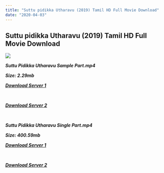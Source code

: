 ```yaml
---
title: "Suttu pidikka Utharavu (2019) Tamil HD Full Movie Download"
date: "2020-04-03"
---
```


## Suttu pidikka Utharavu (2019) Tamil HD Full Movie Download

[![](https://1.bp.blogspot.com/-jmtws0UjKs0/XQC5NWXj9rI/AAAAAAAAAHw/v6jbcVP1otk8gtgQ7PyV5tDxz-CHqdHfQCLcBGAs/s640/7c88c88d-730e-4ec7-9bf2-0039305067f7.jpeg)](https://1.bp.blogspot.com/-jmtws0UjKs0/XQC5NWXj9rI/AAAAAAAAAHw/v6jbcVP1otk8gtgQ7PyV5tDxz-CHqdHfQCLcBGAs/s1600/7c88c88d-730e-4ec7-9bf2-0039305067f7.jpeg)

**_Suttu Pidikka Utharavu Sample Part.mp4_**

**_Size: 2.29mb_**

**_[Download Server 1](http://b7.wetransfer.vip/files/Tamil{fd620c6e78cfff08ebfb4d2d3131a235617ba7e0206610644c5f25f325d4dc51}20Movies/Tamil{fd620c6e78cfff08ebfb4d2d3131a235617ba7e0206610644c5f25f325d4dc51}202019{fd620c6e78cfff08ebfb4d2d3131a235617ba7e0206610644c5f25f325d4dc51}20Movies/Suttu{fd620c6e78cfff08ebfb4d2d3131a235617ba7e0206610644c5f25f325d4dc51}20Pidikka{fd620c6e78cfff08ebfb4d2d3131a235617ba7e0206610644c5f25f325d4dc51}20Utharavu{fd620c6e78cfff08ebfb4d2d3131a235617ba7e0206610644c5f25f325d4dc51}20(2019)/Suttu{fd620c6e78cfff08ebfb4d2d3131a235617ba7e0206610644c5f25f325d4dc51}20Pidikka{fd620c6e78cfff08ebfb4d2d3131a235617ba7e0206610644c5f25f325d4dc51}20Utharavu{fd620c6e78cfff08ebfb4d2d3131a235617ba7e0206610644c5f25f325d4dc51}20(2019){fd620c6e78cfff08ebfb4d2d3131a235617ba7e0206610644c5f25f325d4dc51}20HDRip/Suttu{fd620c6e78cfff08ebfb4d2d3131a235617ba7e0206610644c5f25f325d4dc51}20Pidikka{fd620c6e78cfff08ebfb4d2d3131a235617ba7e0206610644c5f25f325d4dc51}20Utharavu{fd620c6e78cfff08ebfb4d2d3131a235617ba7e0206610644c5f25f325d4dc51}20(2019){fd620c6e78cfff08ebfb4d2d3131a235617ba7e0206610644c5f25f325d4dc51}20Sample{fd620c6e78cfff08ebfb4d2d3131a235617ba7e0206610644c5f25f325d4dc51}20(640x360).mp4)_**

**_[  
](http://b7.wetransfer.vip/files/Tamil{fd620c6e78cfff08ebfb4d2d3131a235617ba7e0206610644c5f25f325d4dc51}20Movies/Tamil{fd620c6e78cfff08ebfb4d2d3131a235617ba7e0206610644c5f25f325d4dc51}202019{fd620c6e78cfff08ebfb4d2d3131a235617ba7e0206610644c5f25f325d4dc51}20Movies/Suttu{fd620c6e78cfff08ebfb4d2d3131a235617ba7e0206610644c5f25f325d4dc51}20Pidikka{fd620c6e78cfff08ebfb4d2d3131a235617ba7e0206610644c5f25f325d4dc51}20Utharavu{fd620c6e78cfff08ebfb4d2d3131a235617ba7e0206610644c5f25f325d4dc51}20(2019)/Suttu{fd620c6e78cfff08ebfb4d2d3131a235617ba7e0206610644c5f25f325d4dc51}20Pidikka{fd620c6e78cfff08ebfb4d2d3131a235617ba7e0206610644c5f25f325d4dc51}20Utharavu{fd620c6e78cfff08ebfb4d2d3131a235617ba7e0206610644c5f25f325d4dc51}20(2019){fd620c6e78cfff08ebfb4d2d3131a235617ba7e0206610644c5f25f325d4dc51}20HDRip/Suttu{fd620c6e78cfff08ebfb4d2d3131a235617ba7e0206610644c5f25f325d4dc51}20Pidikka{fd620c6e78cfff08ebfb4d2d3131a235617ba7e0206610644c5f25f325d4dc51}20Utharavu{fd620c6e78cfff08ebfb4d2d3131a235617ba7e0206610644c5f25f325d4dc51}20(2019){fd620c6e78cfff08ebfb4d2d3131a235617ba7e0206610644c5f25f325d4dc51}20Sample{fd620c6e78cfff08ebfb4d2d3131a235617ba7e0206610644c5f25f325d4dc51}20(640x360).mp4)_**

**_[Download Server 2](http://b7.wetransfer.vip/files/Tamil{fd620c6e78cfff08ebfb4d2d3131a235617ba7e0206610644c5f25f325d4dc51}20Movies/Tamil{fd620c6e78cfff08ebfb4d2d3131a235617ba7e0206610644c5f25f325d4dc51}202019{fd620c6e78cfff08ebfb4d2d3131a235617ba7e0206610644c5f25f325d4dc51}20Movies/Suttu{fd620c6e78cfff08ebfb4d2d3131a235617ba7e0206610644c5f25f325d4dc51}20Pidikka{fd620c6e78cfff08ebfb4d2d3131a235617ba7e0206610644c5f25f325d4dc51}20Utharavu{fd620c6e78cfff08ebfb4d2d3131a235617ba7e0206610644c5f25f325d4dc51}20(2019)/Suttu{fd620c6e78cfff08ebfb4d2d3131a235617ba7e0206610644c5f25f325d4dc51}20Pidikka{fd620c6e78cfff08ebfb4d2d3131a235617ba7e0206610644c5f25f325d4dc51}20Utharavu{fd620c6e78cfff08ebfb4d2d3131a235617ba7e0206610644c5f25f325d4dc51}20(2019){fd620c6e78cfff08ebfb4d2d3131a235617ba7e0206610644c5f25f325d4dc51}20HDRip/Suttu{fd620c6e78cfff08ebfb4d2d3131a235617ba7e0206610644c5f25f325d4dc51}20Pidikka{fd620c6e78cfff08ebfb4d2d3131a235617ba7e0206610644c5f25f325d4dc51}20Utharavu{fd620c6e78cfff08ebfb4d2d3131a235617ba7e0206610644c5f25f325d4dc51}20(2019){fd620c6e78cfff08ebfb4d2d3131a235617ba7e0206610644c5f25f325d4dc51}20Sample{fd620c6e78cfff08ebfb4d2d3131a235617ba7e0206610644c5f25f325d4dc51}20(640x360).mp4)_**

**_[  
](http://b7.wetransfer.vip/files/Tamil{fd620c6e78cfff08ebfb4d2d3131a235617ba7e0206610644c5f25f325d4dc51}20Movies/Tamil{fd620c6e78cfff08ebfb4d2d3131a235617ba7e0206610644c5f25f325d4dc51}202019{fd620c6e78cfff08ebfb4d2d3131a235617ba7e0206610644c5f25f325d4dc51}20Movies/Suttu{fd620c6e78cfff08ebfb4d2d3131a235617ba7e0206610644c5f25f325d4dc51}20Pidikka{fd620c6e78cfff08ebfb4d2d3131a235617ba7e0206610644c5f25f325d4dc51}20Utharavu{fd620c6e78cfff08ebfb4d2d3131a235617ba7e0206610644c5f25f325d4dc51}20(2019)/Suttu{fd620c6e78cfff08ebfb4d2d3131a235617ba7e0206610644c5f25f325d4dc51}20Pidikka{fd620c6e78cfff08ebfb4d2d3131a235617ba7e0206610644c5f25f325d4dc51}20Utharavu{fd620c6e78cfff08ebfb4d2d3131a235617ba7e0206610644c5f25f325d4dc51}20(2019){fd620c6e78cfff08ebfb4d2d3131a235617ba7e0206610644c5f25f325d4dc51}20HDRip/Suttu{fd620c6e78cfff08ebfb4d2d3131a235617ba7e0206610644c5f25f325d4dc51}20Pidikka{fd620c6e78cfff08ebfb4d2d3131a235617ba7e0206610644c5f25f325d4dc51}20Utharavu{fd620c6e78cfff08ebfb4d2d3131a235617ba7e0206610644c5f25f325d4dc51}20(2019){fd620c6e78cfff08ebfb4d2d3131a235617ba7e0206610644c5f25f325d4dc51}20Sample{fd620c6e78cfff08ebfb4d2d3131a235617ba7e0206610644c5f25f325d4dc51}20(640x360).mp4)_**

**_Suttu Pidikka Utharavu Single Part.mp4_**

**_Size: 400.59mb_**

**_[Download Server 1](http://p1.wetransfer.vip/files/Suttu{fd620c6e78cfff08ebfb4d2d3131a235617ba7e0206610644c5f25f325d4dc51}20Pidikka{fd620c6e78cfff08ebfb4d2d3131a235617ba7e0206610644c5f25f325d4dc51}20Utharavu.mp4)_**

**_[  
](http://p1.wetransfer.vip/files/Suttu{fd620c6e78cfff08ebfb4d2d3131a235617ba7e0206610644c5f25f325d4dc51}20Pidikka{fd620c6e78cfff08ebfb4d2d3131a235617ba7e0206610644c5f25f325d4dc51}20Utharavu.mp4)_**

**_[Download Server 2](http://p1.wetransfer.vip/files/Suttu{fd620c6e78cfff08ebfb4d2d3131a235617ba7e0206610644c5f25f325d4dc51}20Pidikka{fd620c6e78cfff08ebfb4d2d3131a235617ba7e0206610644c5f25f325d4dc51}20Utharavu.mp4)_**
